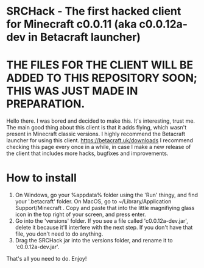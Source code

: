 # SRCHack - The first hacked client for Minecraft c0.0.11 (aka c0.0.12a-dev in Betacraft launcher)

# THE FILES FOR THE CLIENT WILL BE ADDED TO THIS REPOSITORY SOON; THIS WAS JUST MADE IN PREPARATION.



Hello there. I was bored and decided to make this. It's interesting, trust me.
The main good thing about this client is that it adds flying, which wasn't present in Minecraft classic versions.
I highly recommend the Betacraft launcher for using this client. https://betacraft.uk/downloads
I recommend checking this page every once in a while, in case I make a new release of the client that includes more hacks, bugfixes and improvements.

# How to install
1. On Windows, go your %appdata% folder using the 'Run' thingy, and find your '.betacraft' folder. On MacOS, go to ~/Library/Application Support/Minecraft . Copy and paste that into the little magnifiying glass icon in the top right of your screen, and press enter.
2. Go into the 'versions' folder. If you see a file called 'c0.0.12a-dev.jar', delete it because it'll interfere with the next step. If you don't have that file, you don't need to do anything.
3. Drag the SRCHack jar into the versions folder, and rename it to 'c0.0.12a-dev.jar'. 

That's all you need to do. Enjoy!
